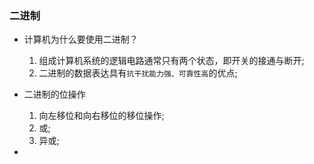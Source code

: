 ### 二进制

* 计算机为什么要使用二进制？

    1. 组成计算机系统的逻辑电路通常只有两个状态，即开关的接通与断开;
    2. 二进制的数据表达具有`抗干扰能力强、可靠性高`的优点;

* 二进制的位操作
    1. 向左移位和向右移位的移位操作;
    2. 或;
    3. 异或;

* 